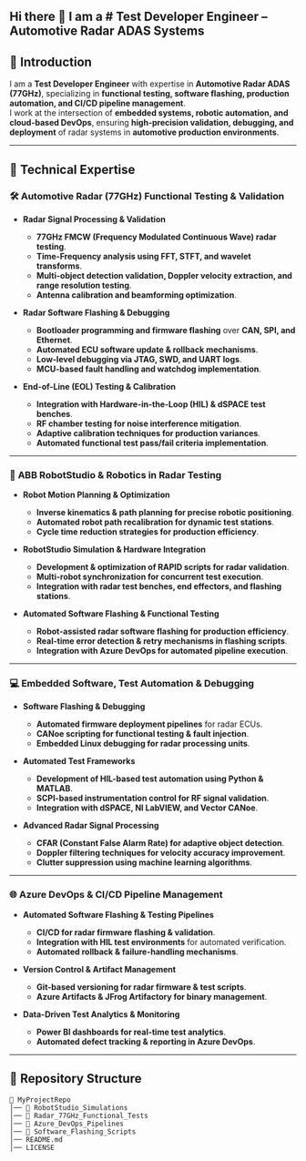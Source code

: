 ## Hi there 👋 I am a # **Test Developer Engineer – Automotive Radar ADAS Systems**  

## 🚗 **Introduction**  
I am a **Test Developer Engineer** with expertise in **Automotive Radar ADAS (77GHz)**, specializing in **functional testing, software flashing, production automation, and CI/CD pipeline management**.  
I work at the intersection of **embedded systems, robotic automation, and cloud-based DevOps**, ensuring **high-precision validation, debugging, and deployment** of radar systems in **automotive production environments**.  

---

## 🔹 **Technical Expertise**  

### 🛠 **Automotive Radar (77GHz) Functional Testing & Validation**  
- **Radar Signal Processing & Validation**  
  - **77GHz FMCW (Frequency Modulated Continuous Wave) radar testing**.  
  - **Time-Frequency analysis using FFT, STFT, and wavelet transforms**.  
  - **Multi-object detection validation, Doppler velocity extraction, and range resolution testing**.  
  - **Antenna calibration and beamforming optimization**.  

- **Radar Software Flashing & Debugging**  
  - **Bootloader programming and firmware flashing** over **CAN, SPI, and Ethernet**.  
  - **Automated ECU software update & rollback mechanisms**.  
  - **Low-level debugging via JTAG, SWD, and UART logs**.  
  - **MCU-based fault handling and watchdog implementation**.  

- **End-of-Line (EOL) Testing & Calibration**  
  - **Integration with Hardware-in-the-Loop (HIL) & dSPACE test benches**.  
  - **RF chamber testing for noise interference mitigation**.  
  - **Adaptive calibration techniques for production variances**.  
  - **Automated functional test pass/fail criteria implementation**.  

---

### 🤖 **ABB RobotStudio & Robotics in Radar Testing**  
- **Robot Motion Planning & Optimization**  
  - **Inverse kinematics & path planning for precise robotic positioning**.  
  - **Automated robot path recalibration for dynamic test stations**.  
  - **Cycle time reduction strategies for production efficiency**.  

- **RobotStudio Simulation & Hardware Integration**  
  - **Development & optimization of RAPID scripts for radar validation**.  
  - **Multi-robot synchronization for concurrent test execution**.  
  - **Integration with radar test benches, end effectors, and flashing stations**.  

- **Automated Software Flashing & Functional Testing**  
  - **Robot-assisted radar software flashing for production efficiency**.  
  - **Real-time error detection & retry mechanisms in flashing scripts**.  
  - **Integration with Azure DevOps for automated pipeline execution**.  

---

### 💻 **Embedded Software, Test Automation & Debugging**  
- **Software Flashing & Debugging**  
  - **Automated firmware deployment pipelines** for radar ECUs.  
  - **CANoe scripting for functional testing & fault injection**.  
  - **Embedded Linux debugging for radar processing units**.  

- **Automated Test Frameworks**  
  - **Development of HIL-based test automation using Python & MATLAB**.  
  - **SCPI-based instrumentation control for RF signal validation**.  
  - **Integration with dSPACE, NI LabVIEW, and Vector CANoe**.  

- **Advanced Radar Signal Processing**  
  - **CFAR (Constant False Alarm Rate) for adaptive object detection**.  
  - **Doppler filtering techniques for velocity accuracy improvement**.  
  - **Clutter suppression using machine learning algorithms**.  

---

### 🌐 **Azure DevOps & CI/CD Pipeline Management**  
- **Automated Software Flashing & Testing Pipelines**  
  - **CI/CD for radar firmware flashing & validation**.  
  - **Integration with HIL test environments** for automated verification.  
  - **Automated rollback & failure-handling mechanisms**.  

- **Version Control & Artifact Management**  
  - **Git-based versioning for radar firmware & test scripts**.  
  - **Azure Artifacts & JFrog Artifactory for binary management**.  

- **Data-Driven Test Analytics & Monitoring**  
  - **Power BI dashboards for real-time test analytics**.  
  - **Automated defect tracking & reporting in Azure DevOps**.  

---

## 📂 **Repository Structure**  
```plaintext
📂 MyProjectRepo  
│── 📁 RobotStudio_Simulations  
│── 📁 Radar_77GHz_Functional_Tests  
│── 📁 Azure_DevOps_Pipelines  
│── 📁 Software_Flashing_Scripts  
│── README.md  
│── LICENSE
